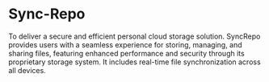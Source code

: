 # Sync-Repo
To deliver a secure and efficient personal cloud storage solution. SyncRepo provides users  with a seamless experience for storing, managing, and sharing files, featuring enhanced performance  and security through its proprietary storage system. It includes real-time file synchronization across all  devices.

